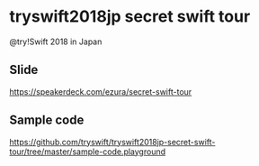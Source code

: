# tryswift2018jp secret swift tour
@try!Swift 2018 in Japan

## Slide
https://speakerdeck.com/ezura/secret-swift-tour

## Sample code
https://github.com/tryswift/tryswift2018jp-secret-swift-tour/tree/master/sample-code.playground
